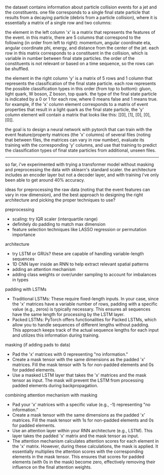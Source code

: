 the dataset contains information about particle collision events for a jet and the constituents. one file corresponds to a single final state particle that results from a decaying particle (debris from a particle collision), where it is essentially a matrix of a single row and two columns:

the element in the left column 'x' is a matrix that represents the features of the event. in this matrix, there are 5 columns that correspond to the following (in order from left to right): momentum, angular coordinate eta, angular coordinate phi, energy, and distance from the center of the jet. each row in this matrix corresponds to a constituent in the collision, which is variable in number between final state particles. the order of the constituents is not relevant or based on a time sequence, so the rows can be shuffled.

the element in the right column 'y' is a matrix of 5 rows and 1 column that represents the classification of the final state particle. each row represents the possible classification types in this order (from top to bottom): gluon, light quark, W boson, Z boson, top quark. the type of the final state particle is indicated by a 0 or 1 for each row, where 0 means false and 1 means true. for example, if the 'x' column element corresponds to a matrix of event properties that result in a light quark as the final state particle, the 'y' column element will contain a matrix that looks like this: [[0], [1], [0], [0], [0]].

the goal is to design a neural network with pytorch that can train with the event feature/property matrices (the 'x' columns) of several files (noting that between files, the matrices can vary in row number), evaluate its training with the corresponding 'y' columns, and use that training to predict the classification types of final state particles from additional, unseen files. 

------------------------------------

so far, i've experimented with trying a transformer model without masking and preprocessing the data with sklearn's standard scaler. the architecture includes an encoder layer but not a decoder layer, and with training i've only been able to get around 40% accuracy. 

ideas for preprocessing the raw data (noting that the event features can vary in row dimension), 
and the best approach to designing the right architecture and picking the proper techniques to use?

preprocessing
- scaling: try IQR scaler (interquartile range)
- definitely do padding to match max dimension
- feature selection techniques like LASSO regression or permutation importance

architecture
- try LSTM or GRUs? these are capable of handling variable-length sequences
- 1D CNN layer inside an RNN to help extract relevant spatial patterns
- adding an attention mechanism
- adding class weights or over/under sampling to account for imbalances in types

padding with LSTMs
- Traditional LSTMs: These require fixed-length inputs. In your case, since the 'x' matrices have a variable number of rows, padding with a specific value (e.g., zeros) is typically necessary. This ensures all sequences have the same length for processing by the LSTM layer.
- Packed LSTMs: PyTorch offers functionalities for Packed LSTMs, which allow you to handle sequences of different lengths without padding. This approach keeps track of the actual sequence lengths for each input and utilizes this information during training.

masking (if adding pads to data)
- Pad the 'x' matrices with 0 representing "no information."
- Create a mask tensor with the same dimensions as the padded 'x' matrices. Fill the mask tensor with 1s for non-padded elements and 0s for padded elements.
- Use a masked LSTM layer that takes the 'x' matrices and the mask tensor as input. The mask will prevent the LSTM from processing padded elements during backpropagation.

combining attention mechanism with masking
- Pad your 'x' matrices with a specific value (e.g., -1) representing "no information."
- Create a mask tensor with the same dimensions as the padded 'x' matrices. Fill the mask tensor with 1s for non-padded elements and 0s for padded elements.
- Use an attention layer within your RNN architecture (e.g., LSTM). This layer takes the padded 'x' matrix and the mask tensor as input.
- The attention mechanism calculates attention scores for each element in the 'x' matrix. However, during these calculations, the mask is applied. It essentially multiplies the attention scores with the corresponding elements in the mask tensor. This ensures that scores for padded elements (with 0s in the mask) become zero, effectively removing their influence on the final attention weights.